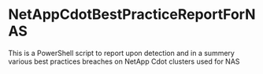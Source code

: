 # NetAppCdotBestPracticeReportForNAS
This is a PowerShell script to report upon detection and in a summery various best practices breaches on NetApp Cdot clusters used for NAS
